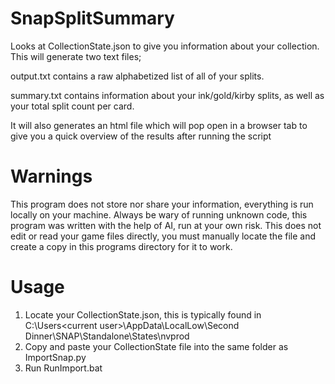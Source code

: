 # SnapSplitSummary
Looks at CollectionState.json to give you information about your collection. This will generate two text files;

output.txt contains a raw alphabetized list of all of your splits.

summary.txt contains information about your ink/gold/kirby splits, as well as your total split count per card.

It will also generates an html file which will pop open in a browser tab to give you a quick overview of the results after running the script
# Warnings
This program does not store nor share your information, everything is run locally on your machine. Always be wary of running unknown code, this program was written with the help of AI, run at your own risk. This does not edit or read your game files directly, you must manually locate the file and create a copy in this programs directory for it to work.  
# Usage
1. Locate your CollectionState.json, this is typically found in C:\Users\<current user>\AppData\LocalLow\Second Dinner\SNAP\Standalone\States\nvprod
2. Copy and paste your CollectionState file into the same folder as ImportSnap.py
3. Run RunImport.bat
